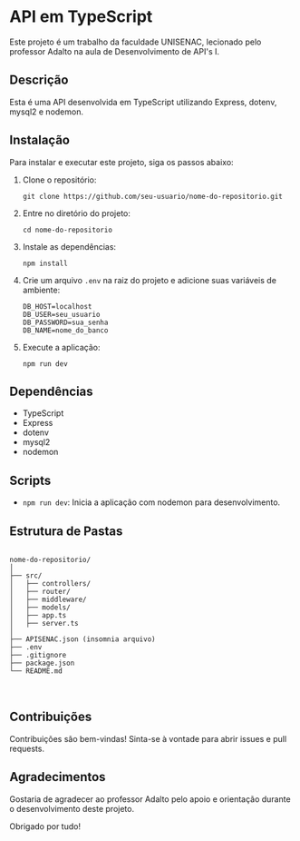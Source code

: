   <h1>API em TypeScript</h1>
    <p>Este projeto é um trabalho da faculdade UNISENAC, lecionado pelo professor Adalto na aula de Desenvolvimento de API's I.</p>
  
  <h2>Descrição</h2>
  <p>Esta é uma API desenvolvida em TypeScript utilizando Express, dotenv, mysql2 e nodemon.</p>
  
  <h2>Instalação</h2>
  <p>Para instalar e executar este projeto, siga os passos abaixo:</p>
  <ol>
      <li>Clone o repositório:
          <pre><code>git clone https://github.com/seu-usuario/nome-do-repositorio.git</code></pre>
      </li>
      <li>Entre no diretório do projeto:
          <pre><code>cd nome-do-repositorio</code></pre>
      </li>
      <li>Instale as dependências:
          <pre><code>npm install</code></pre>
      </li>
      <li>Crie um arquivo <code>.env</code> na raiz do projeto e adicione suas variáveis de ambiente:
          <pre><code>DB_HOST=localhost
DB_USER=seu_usuario
DB_PASSWORD=sua_senha
DB_NAME=nome_do_banco</code></pre>
        </li>
        <li>Execute a aplicação:
            <pre><code>npm run dev</code></pre>
        </li>
    </ol>
  
  <h2>Dependências</h2>
  <ul>
      <li>TypeScript</li>
      <li>Express</li>
      <li>dotenv</li>
      <li>mysql2</li>
      <li>nodemon</li>
  </ul>
  
  <h2>Scripts</h2>
  <ul>
      <li><code>npm run dev</code>: Inicia a aplicação com nodemon para desenvolvimento.</li>
  </ul>
  
  <h2>Estrutura de Pastas</h2>
  <pre>
<code>
nome-do-repositorio/
│
├── src/
│   ├── controllers/
│   ├── router/
│   ├── middleware/
│   ├── models/
│   ├── app.ts
│   ├── server.ts
│
├── APISENAC.json (insomnia arquivo)
├── .env
├── .gitignore
├── package.json
└── README.md
</code>
    </pre>
  
  <h2>Contribuições</h2>
  <p>Contribuições são bem-vindas! Sinta-se à vontade para abrir issues e pull requests.</p>
  
  <h2>Agradecimentos</h2>
  <p>Gostaria de agradecer ao professor Adalto pelo apoio e orientação durante o desenvolvimento deste projeto.</p>
  
  <footer>
      <p>Obrigado por tudo!</p>
  </footer>
